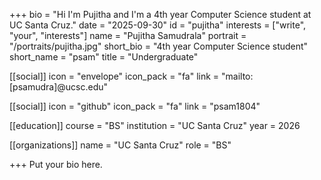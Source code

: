 +++
bio = "Hi I'm Pujitha and I'm a 4th year Computer Science student at UC Santa Cruz."
date = "2025-09-30"
id = "pujitha"
interests = ["write", "your", "interests"]
name = "Pujitha Samudrala"
portrait = "/portraits/pujitha.jpg"
short_bio = "4th year Computer Science student"
short_name = "psam"
title = "Undergraduate"

[[social]]
    icon = "envelope"
    icon_pack = "fa"
    link = "mailto:[psamudra]@ucsc.edu"

[[social]]
    icon = "github"
    icon_pack = "fa"
    link = "psam1804"

[[education]]
    course = "BS"
    institution = "UC Santa Cruz"
    year = 2026
    
[[organizations]]
    name = "UC Santa Cruz"
    role = "BS"

+++
Put your bio here.
